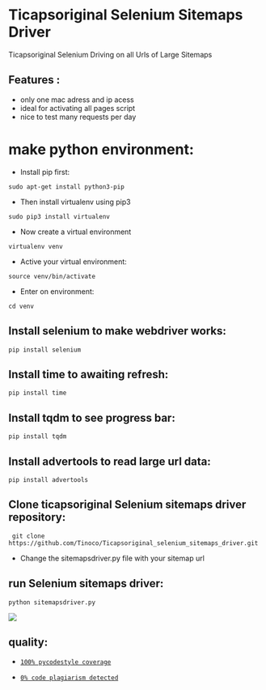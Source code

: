 # Ticapsoriginal Selenium Sitemaps Driver
Ticapsoriginal Selenium Driving on all Urls of Large Sitemaps

## Features :
* only one mac adress and ip acess
* ideal for activating all pages script 
* nice to test many requests per day 
 
# make python environment:
* Install pip first:
<pre><code>sudo apt-get install python3-pip
</code></pre>
* Then install virtualenv using pip3
<pre><code>sudo pip3 install virtualenv 
</code></pre>
* Now create a virtual environment
<pre><code>virtualenv venv
</code></pre>
* Active your virtual environment:
<pre><code>source venv/bin/activate
</code></pre>
* Enter on environment:
<pre><code>cd venv
</code></pre>

## Install selenium to make webdriver works: 
<pre><code>pip install selenium
</code></pre>


## Install time to awaiting refresh: 
<pre><code>pip install time
</code></pre>

## Install tqdm to see progress bar: 
<pre><code>pip install tqdm
</code></pre>

## Install advertools to read large url data: 
<pre><code>pip install advertools
</code></pre>

## Clone ticapsoriginal Selenium sitemaps driver repository:
<pre><code> git clone https://github.com/Tinoco/Ticapsoriginal_selenium_sitemaps_driver.git
</code></pre>

* Change the sitemapsdriver.py file with your sitemap url 

## run Selenium sitemaps driver:
<pre><code>python sitemapsdriver.py
</code></pre>

![](https://ticapsoriginal.com/static/sitemapsdriver.png)

## quality:
* [`100% pycodestyle coverage`](https://pypi.org/project/pycodestyle/)

* [`0% code plagiarism detected`](https://github.com/blingenf/copydetect)

